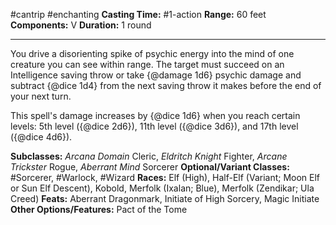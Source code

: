 #cantrip #enchanting
**Casting Time:** #1-action
**Range:** 60 feet
**Components:** V
**Duration:** 1 round

---

You drive a disorienting spike of psychic energy into the mind of one creature you can see within range. The target must succeed on an Intelligence saving throw or take {@damage 1d6} psychic damage and subtract {@dice 1d4} from the next saving throw it makes before the end of your next turn.

This spell's damage increases by {@dice 1d6} when you reach certain levels: 5th level ({@dice 2d6}), 11th level ({@dice 3d6}), and 17th level ({@dice 4d6}).


**Subclasses:** *Arcana Domain* Cleric, *Eldritch Knight* Fighter, *Arcane Trickster* Rogue, *Aberrant Mind* Sorcerer
**Optional/Variant Classes:** #Sorcerer, #Warlock, #Wizard
**Races:** Elf (High), Half-Elf (Variant; Moon Elf or Sun Elf Descent), Kobold, Merfolk (Ixalan; Blue), Merfolk (Zendikar; Ula Creed)
**Feats:** Aberrant Dragonmark, Initiate of High Sorcery, Magic Initiate
**Other Options/Features:** Pact of the Tome
